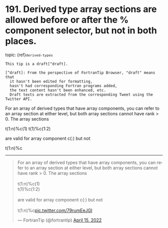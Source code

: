 # <span class='text-muted'>191.</span> Derived type array sections are allowed before or after the % component selector, but not in both places.

<span style='font-size: small;' class='text-muted'>topic: {ref}`derived-types`</span>

```{note}
This tip is a draft[^draft].

[^draft]: From the perspective of FortranTip Browser, "draft" means that
  it hasn't been edited for formatting,
  hasn't had corresponding Fortran programs added,
  the text content hasn't been enhanced, etc.
  Draft texts are extracted from the corresponding Tweet using the Twitter API.
```

For an array of derived types that have array components, you can refer to an array section at either level, but both array sections cannot have rank &gt; 0. The array sections

t(1:n)%c(1)
t(1)%c(1:2)

are valid for array component c(:) but not

t(1:n)%c


---

<blockquote class="twitter-tweet"><p lang="en" dir="ltr">For an array of derived types that have array components, you can refer to an array section at either level, but both array sections cannot have rank &gt; 0. The array sections<br><br>t(1:n)%c(1)<br>t(1)%c(1:2)<br><br>are valid for array component c(:) but not<br><br>t(1:n)%c<a href="https://t.co/79rumEeJGI">pic.twitter.com/79rumEeJGI</a></p>&mdash; FortranTip (@fortrantip) <a href="https://twitter.com/fortrantip/status/1514939755892510727?ref_src=twsrc%5Etfw">April 15, 2022</a></blockquote><script async src="https://platform.twitter.com/widgets.js" charset="utf-8"></script>